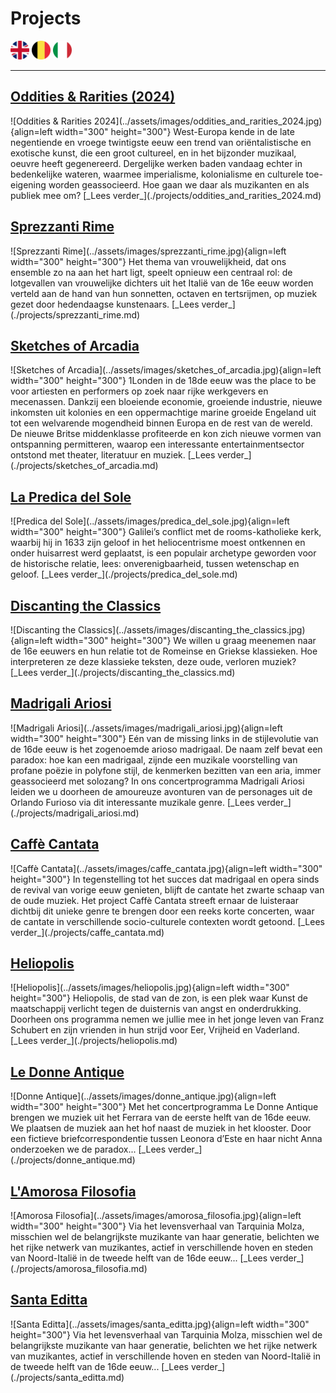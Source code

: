 # Projects

<div class="languages">
<a href="./" alt="English"><img src="../assets/images/en.png" width="30" heigth="30"></a>
<a href="../nl/projects.md" alt="Nederlands"><img src="../assets/images/nl.png" width="30" heigth="30"></a>
<a href="../it/projects.md" alt="Italian"><img src="../assets/images/it.png" width="30" heigth="30"></a>
</div>

---

## [Oddities & Rarities (2024)](./projects/oddities_and_rarities_2024.md)
<div class="grid" markdown>
  ![Oddities & Rarities 2024](../assets/images/oddities_and_rarities_2024.jpg){align=left width="300" height="300"} West-Europa kende in de late negentiende en vroege twintigste eeuw een trend van oriëntalistische en exotische kunst, die een groot cultureel, en in het bijzonder muzikaal, oeuvre heeft gegenereerd. Dergelijke werken baden vandaag echter in bedenkelijke wateren, waarmee imperialisme, kolonialisme en culturele toe-eigening worden geassocieerd. Hoe gaan we daar als muzikanten en als publiek mee om? [_Lees verder_](./projects/oddities_and_rarities_2024.md) 
</div> 

## [Sprezzanti Rime](./projects/sprezzanti_rime.md)
<div class="grid" markdown>
![Sprezzanti Rime](../assets/images/sprezzanti_rime.jpg){align=left width="300" height="300"} Het thema van vrouwelijkheid, dat ons ensemble zo na aan het hart ligt, speelt opnieuw een centraal rol: de lotgevallen van vrouwelijke dichters uit het Italië van de 16e eeuw worden verteld aan de hand van hun sonnetten, octaven en tertsrijmen, op muziek gezet door hedendaagse kunstenaars. [_Lees verder_](./projects/sprezzanti_rime.md) 
</div>

## [Sketches of Arcadia](./projects/sketches_of_arcadia.md)
<div class="grid" markdown>
![Sketches of Arcadia](../assets/images/sketches_of_arcadia.jpg){align=left width="300" height="300"} 1Londen in de 18de eeuw was the place to be voor artiesten en performers op zoek naar rijke werkgevers en mecenassen. Dankzij een bloeiende economie, groeiende industrie, nieuwe inkomsten uit kolonies en een oppermachtige marine groeide Engeland uit tot een welvarende mogendheid binnen Europa en de rest van de wereld. De nieuwe Britse middenklasse profiteerde en kon zich nieuwe vormen van ontspanning permitteren, waarop een interessante entertainmentsector ontstond met theater, literatuur en muziek. [_Lees verder_](./projects/sketches_of_arcadia.md)
</div>

## [La Predica del Sole](./projects/predica_del_sole.md)
<div class="grid" markdown>
![Predica del Sole](../assets/images/predica_del_sole.jpg){align=left width="300" height="300"} Galilei’s conflict met de rooms-katholieke kerk, waarbij hij in 1633 zijn geloof in het heliocentrisme moest ontkennen en onder huisarrest werd geplaatst, is een populair archetype geworden voor de historische relatie, lees: onverenigbaarheid, tussen wetenschap en geloof. [_Lees verder_](./projects/predica_del_sole.md)
</div>

## [Discanting the Classics](./projects/discanting_the_classics.md)
<div class="grid" markdown>
![Discanting the Classics](../assets/images/discanting_the_classics.jpg){align=left width="300" height="300"} We willen u graag meenemen naar de 16e eeuwers en hun relatie tot de Romeinse en Griekse klassieken. Hoe interpreteren ze deze klassieke teksten, deze oude, verloren muziek? [_Lees verder_](./projects/discanting_the_classics.md)
</div>

## [Madrigali Ariosi](./projects/madrigali_ariosi.md)
<div class="grid" markdown>
![Madrigali Ariosi](../assets/images/madrigali_ariosi.jpg){align=left width="300" height="300"} Eén van de missing links in de stijlevolutie van de 16de eeuw is het zogenoemde arioso madrigaal. De naam zelf bevat een paradox: hoe kan een madrigaal, zijnde een muzikale voorstelling van profane poëzie in polyfone stijl, de kenmerken bezitten van een aria, immer geassocieerd met solozang? In ons concertprogramma Madrigali Ariosi leiden we u doorheen de amoureuze avonturen van de personages uit de Orlando Furioso via dit interessante muzikale genre. [_Lees verder_](./projects/madrigali_ariosi.md)
</div>

## [Caffè Cantata](./projects/caffe_cantata.md)
<div class="grid" markdown>
![Caffè Cantata](../assets/images/caffe_cantata.jpg){align=left width="300" height="300"} In tegenstelling tot het succes dat madrigaal en opera sinds de revival  van vorige eeuw genieten, blijft de cantate het zwarte schaap van de oude muziek. Het project Caffè Cantata streeft ernaar de luisteraar dichtbij dit unieke genre te brengen door een reeks korte concerten, waar de cantate in verschillende socio-culturele contexten wordt getoond. [_Lees verder_](./projects/caffe_cantata.md)
</div>

## [Heliopolis](./projects/heliopolis.md)
<div class="grid" markdown>
![Heliopolis](../assets/images/heliopolis.jpg){align=left width="300" height="300"} Heliopolis, de stad van de zon, is een plek waar Kunst de maatschappij verlicht tegen de duisternis van angst en onderdrukking. Doorheen ons programma nemen we jullie mee in het jonge leven van Franz Schubert en zijn vrienden in hun strijd voor Eer, Vrijheid en Vaderland.   [_Lees verder_](./projects/heliopolis.md)
</div>

## [Le Donne Antique](./projects/donne_antique.md)
<div class="grid" markdown>
![Donne Antique](../assets/images/donne_antique.jpg){align=left width="300" height="300"} Met het concertprogramma Le Donne Antique brengen we muziek uit het Ferrara van de eerste helft van de 16de eeuw. We plaatsen de muziek aan het hof naast de muziek in het klooster. Door een fictieve briefcorrespondentie tussen Leonora d’Este en haar nicht Anna onderzoeken we de paradox...  [_Lees verder_](./projects/donne_antique.md)
</div>

## [L'Amorosa Filosofia](./projects/amorosa_filosofia.md)
<div class="grid" markdown>
![Amorosa Filosofia](../assets/images/amorosa_filosofia.jpg){align=left width="300" height="300"} Via het levensverhaal van Tarquinia Molza, misschien wel de belangrijkste muzikante van haar generatie, belichten we het rijke netwerk van muzikantes, actief in verschillende hoven en steden van Noord-Italië in de tweede helft van de 16de eeuw...  [_Lees verder_](./projects/amorosa_filosofia.md)
</div>

## [Santa Editta](./projects/santa_editta.md)
<div class="grid" markdown>
![Santa Editta](../assets/images/santa_editta.jpg){align=left width="300" height="300"} Via het levensverhaal van Tarquinia Molza, misschien wel de belangrijkste muzikante van haar generatie, belichten we het rijke netwerk van muzikantes, actief in verschillende hoven en steden van Noord-Italië in de tweede helft van de 16de eeuw...  [_Lees verder_](./projects/santa_editta.md)
</div>